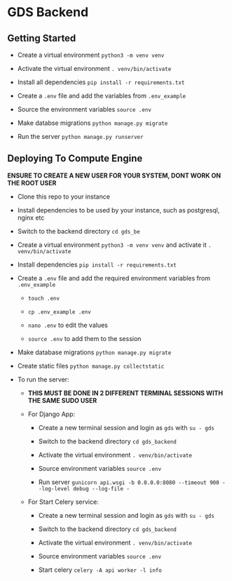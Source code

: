 # GDS Backend

## Getting Started

- Create a virtual environment `python3 -m venv venv`

- Activate the virtual environment `. venv/bin/activate`

- Install all dependencies `pip install -r requirements.txt`

- Create a `.env` file and add the variables from `.env_example`

- Source the environment variables `source .env`

- Make databse migrations `python manage.py migrate`

- Run the server `python manage.py runserver`

## Deploying To Compute Engine

**ENSURE TO CREATE A NEW USER FOR YOUR SYSTEM, DONT WORK ON THE ROOT USER**

- Clone this repo to your instance 

- Install dependencies to be used by your instance, such as postgresql, nginx etc

- Switch to the backend directory `cd gds_be`

- Create a virtual environment `python3 -m venv venv` and activate it `. venv/bin/activate`

- Install dependencies `pip install -r requirements.txt`

- Create a `.env` file and add the required environment variables from `.env_example`

  - `touch .env`

  - `cp .env_example .env`

  - `nano .env` to edit the values

  - `source .env` to add them to the session

- Make database migrations `python manage.py migrate`

- Create static files `python manage.py collectstatic`

- To run the server:

  - **THIS MUST BE DONE IN 2 DIFFERENT TERMINAL SESSIONS WITH THE SAME SUDO USER**

  - For Django App:

    - Create a new terminal session and login as `gds` with `su - gds`

    - Switch to the backend directory `cd gds_backend`

    - Activate the virtual environment `. venv/bin/activate`

    - Source environment variables `source .env`

    - Run server `gunicorn api.wsgi -b 0.0.0.0:8080 --timeout 900 --log-level debug --log-file -`

  - For Start Celery service:

    - Create a new terminal session and login as `gds` with `su - gds`

    - Switch to the backend directory `cd gds_backend`

    - Activate the virtual environment `. venv/bin/activate`

    - Source environment variables `source .env`

    - Start celery `celery -A api worker -l info`
